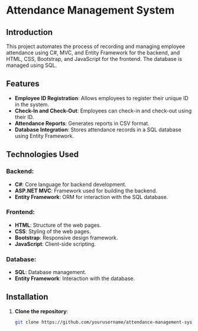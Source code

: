 # Attendance Management System

## Introduction
This project automates the process of recording and managing employee attendance using C#, MVC, and Entity Framework for the backend, and HTML, CSS, Bootstrap, and JavaScript for the frontend. The database is managed using SQL.

## Features
- **Employee ID Registration**: Allows employees to register their unique ID in the system.
- **Check-In and Check-Out**: Employees can check-in and check-out using their ID.
- **Attendance Reports**: Generates reports in CSV format.
- **Database Integration**: Stores attendance records in a SQL database using Entity Framework.

## Technologies Used
### Backend:
- **C#**: Core language for backend development.
- **ASP.NET MVC**: Framework used for building the backend.
- **Entity Framework**: ORM for interaction with the SQL database.

### Frontend:
- **HTML**: Structure of the web pages.
- **CSS**: Styling of the web pages.
- **Bootstrap**: Responsive design framework.
- **JavaScript**: Client-side scripting.

### Database:
- **SQL**: Database management.
- **Entity Framework**: Interaction with the database.

## Installation
1. **Clone the repository**:
   ```bash
   git clone https://github.com/yourusername/attendance-management-system.git
